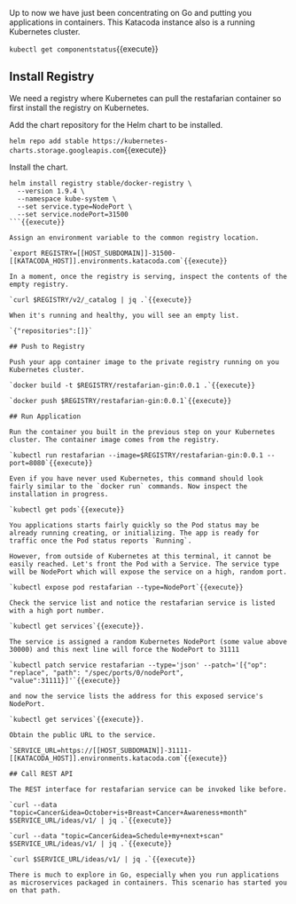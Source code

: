 Up to now we have just been concentrating on Go and putting you applications in containers. This Katacoda instance also is a running Kubernetes cluster.

`kubectl get componentstatus`{{execute}}

## Install Registry

We need a registry where Kubernetes can pull the restafarian container so first install the registry on Kubernetes.

Add the chart repository for the Helm chart to be installed.

`helm repo add stable https://kubernetes-charts.storage.googleapis.com`{{execute}}

Install the chart.

```
helm install registry stable/docker-registry \
  --version 1.9.4 \
  --namespace kube-system \
  --set service.type=NodePort \
  --set service.nodePort=31500
```{{execute}}

Assign an environment variable to the common registry location.

`export REGISTRY=[[HOST_SUBDOMAIN]]-31500-[[KATACODA_HOST]].environments.katacoda.com`{{execute}}

In a moment, once the registry is serving, inspect the contents of the empty registry.

`curl $REGISTRY/v2/_catalog | jq .`{{execute}}

When it's running and healthy, you will see an empty list.

`{"repositories":[]}`

## Push to Registry

Push your app container image to the private registry running on you Kubernetes cluster.

`docker build -t $REGISTRY/restafarian-gin:0.0.1 .`{{execute}}

`docker push $REGISTRY/restafarian-gin:0.0.1`{{execute}}

## Run Application

Run the container you built in the previous step on your Kubernetes cluster. The container image comes from the registry.

`kubectl run restafarian --image=$REGISTRY/restafarian-gin:0.0.1 --port=8080`{{execute}}

Even if you have never used Kubernetes, this command should look fairly similar to the `docker run` commands. Now inspect the installation in progress.

`kubectl get pods`{{execute}}

You applications starts fairly quickly so the Pod status may be already running creating, or initializing. The app is ready for traffic once the Pod status reports `Running`.

However, from outside of Kubernetes at this terminal, it cannot be easily reached. Let's front the Pod with a Service. The service type will be NodePort which will expose the service on a high, random port.

`kubectl expose pod restafarian --type=NodePort`{{execute}}

Check the service list and notice the restafarian service is listed with a high port number.

`kubectl get services`{{execute}}.

The service is assigned a random Kubernetes NodePort (some value above 30000) and this next line will force the NodePort to 31111

`kubectl patch service restafarian --type='json' --patch='[{"op": "replace", "path": "/spec/ports/0/nodePort", "value":31111}]'`{{execute}}

and now the service lists the address for this exposed service's NodePort.

`kubectl get services`{{execute}}.

Obtain the public URL to the service.

`SERVICE_URL=https://[[HOST_SUBDOMAIN]]-31111-[[KATACODA_HOST]].environments.katacoda.com`{{execute}}

## Call REST API

The REST interface for restafarian service can be invoked like before.

`curl --data "topic=Cancer&idea=October+is+Breast+Cancer+Awareness+month" $SERVICE_URL/ideas/v1/ | jq .`{{execute}}

`curl --data "topic=Cancer&idea=Schedule+my+next+scan" $SERVICE_URL/ideas/v1/ | jq .`{{execute}}

`curl $SERVICE_URL/ideas/v1/ | jq .`{{execute}}

There is much to explore in Go, especially when you run applications as microservices packaged in containers. This scenario has started you on that path.

